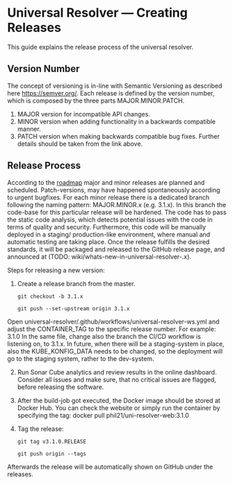 # Universal Resolver — Creating Releases

This guide explains the release process of the universal resolver.

## Version Number

The concept of versioning is in-line with Semantic Versioning as described here https://semver.org/. 
Each release is defined by the version number, which is composed by the three parts MAJOR.MINOR.PATCH. 
1. MAJOR version for incompatible API changes.
2. MINOR version when adding functionality in a backwards compatible manner.
3. PATCH version when making backwards compatible bug fixes.
Further details should be taken from the link above.

## Release Process
According to the [roadmap](https://github.com/philpotisk/universal-resolver/wiki/Roadmap-Universal-Resolver) major and minor releases are planned and scheduled. Patch-versions, may have happened spontaneously according to urgent bugfixes.
For each minor release there is a dedicated branch following the naming pattern: MAJOR.MINOR.x (e.g. 3.1.x). In this branch the code-base for this particular release will be hardened. The code has to pass the static code analysis, which detects potential issues with the code in terms of quality and security. Furthermore, this code will be manually deployed in a staging/ production-like environment, where manual and automatic testing are taking place. Once the release fulfills the desired standards, it will be packaged and released to the GitHub release page, and announced at (TODO: wiki/whats-new-in-universal-resolver-<MAJOR>.x).

Steps for releasing a new version:
1. Create a release branch from the master.

    `git checkout -b 3.1.x`

    `git push --set-upstream origin 3.1.x`

Open universal-resolver/.github/workflows/universal-resolver-ws.yml and adjust the CONTAINER_TAG to the specific release number. For example: 3.1.0
In the same file, change also the branch the CI/CD workflow is listening on, to 3.1.x. In future, when there will be a staging-system in place, also the KUBE_KONFIG_DATA needs to be changed, so the deployment will go to the staging system, rather to the dev-system.

2. Run Sonar Cube analytics and review results in the online dashboard. Consider all issues and make sure, that no critical issues are flagged, before releasing the software. 

3. After the build-job got executed, the Docker image should be stored at Docker Hub. You can check the website or simply run the container by specifying the tag: docker pull phil21/uni-resolver-web:3.1.0

4. Tag the release: 
    
    `git tag v3.1.0.RELEASE`

    `git push origin --tags`

Afterwards the release will be automatically shown on GitHub under the releases.

